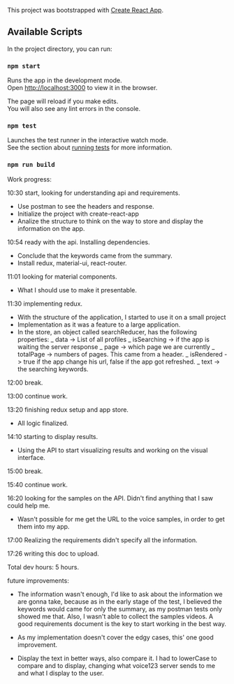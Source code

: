 This project was bootstrapped with [Create React App](https://github.com/facebook/create-react-app).

## Available Scripts

In the project directory, you can run:

### `npm start`

Runs the app in the development mode.<br>
Open [http://localhost:3000](http://localhost:3000) to view it in the browser.

The page will reload if you make edits.<br>
You will also see any lint errors in the console.

### `npm test`

Launches the test runner in the interactive watch mode.<br>
See the section about [running tests](https://facebook.github.io/create-react-app/docs/running-tests) for more information.

### `npm run build`

Work progress:

10:30 start, looking for understanding api and requirements.

- Use postman to see the headers and response.
- Initialize the project with create-react-app
- Analize the structure to think on the way to store and display the information on the app.
 
10:54 ready with the api. Installing dependencies.
- Conclude that the keywords came from the summary.
- Install redux, material-ui, react-router.
  
11:01 looking for material components.
- What I should use to make it presentable.
  
11:30 implementing redux.
- With the structure of the application, I started to use it on a small project
- Implementation as it was a feature to a large application.
- In the store, an object called searchReducer, has the following properties:
  _ data -> List of all profiles
  _ isSearching -> if the app is waiting the server response
  _ page -> which page we are currently
  _ totalPage -> numbers of pages. This came from a header.
  _ isRendered -> true if the app change his url, false if the app got refreshed.
  _ text -> the searching keywords.
  
12:00 break.

13:00 continue work.

13:20 finishing redux setup and app store.
- All logic finalized.

14:10 starting to display results.
- Using the API to start visualizing results and working on the visual interface.

15:00 break.

15:40 continue work.

16:20 looking for the samples on the API. Didn't find anything that I saw could help me.
- Wasn't possible for me get the URL to the voice samples, in order to get them into my app.

17:00 Realizing the requirements didn't specify all the information.

17:26 writing this doc to upload.

Total dev hours: 5 hours.

future improvements:

- The information wasn't enough, I'd like to ask about the information we are gonna take, because as in the early stage of the test, I believed the keywords would came for only the summary, as my postman tests only showed me that. Also, I wasn't able to collect the samples videos. A good requirements document is the key to start working in the best way.

- As my implementation doesn't cover the edgy cases, this' one good improvement.

- Display the text in better ways, also compare it. I had to lowerCase to compare and to display, changing what voice123 server sends to me and what I display to the user.
